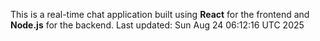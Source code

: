 This is a real-time chat application built using **React** for the frontend and **Node.js** for the backend.
Last updated: Sun Aug 24 06:12:16 UTC 2025
